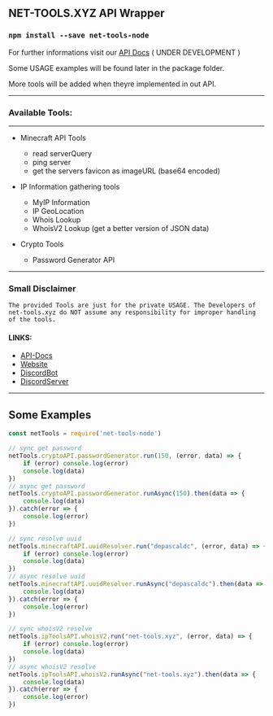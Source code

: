 ## NET-TOOLS.XYZ API Wrapper

### `npm install --save net-tools-node`

For further informations visit our [API Docs](https://apidocs.net-tools.xyz) ( UNDER DEVELOPMENT )

Some USAGE examples will be found later in the package folder.

More tools will be added when theyre implemented in out API.

---

### Available Tools:
___

- Minecraft API Tools 
  - read serverQuery
  - ping server
  - get the servers favicon as imageURL (base64 encoded)

- IP Information gathering tools
  - MyIP Information
  - IP GeoLocation
  - Whois Lookup
  - WhoisV2 Lookup (get a better version of JSON data)

- Crypto Tools
  - Password Generator API

---


### Small Disclaimer
```
The provided Tools are just for the private USAGE. The Developers of net-tools.xyz do NOT assume any responsibility for improper handling of the tools.
```

#### LINKS:
- [API-Docs](https://apidocs.net-tools.xyz)
- [Website](https://net-tools.xyz)
- [DiscordBot](https://net-tools.xyz/discordbot)
- [DiscordServer](https://net-tools.xyz/discord)

---

## Some Examples

```js
const netTools = require('net-tools-node')

// sync get password
netTools.cryptoAPI.passwordGenerator.run(150, (error, data) => {
    if (error) console.log(error)
    console.log(data)
})
// async get password
netTools.cryptoAPI.passwordGenerator.runAsync(150).then(data => {
    console.log(data)
}).catch(error => {
    console.log(error)
})

// sync resolve uuid
netTools.minecraftAPI.uuidResolver.run("depascaldc", (error, data) => {
    if (error) console.log(error)
    console.log(data)
})
// async resolve uuid
netTools.minecraftAPI.uuidResolver.runAsync("depascaldc").then(data => {
    console.log(data)
}).catch(error => {
    console.log(error)
})

// sync whoisV2 resolve
netTools.ipToolsAPI.whoisV2.run("net-tools.xyz", (error, data) => {
    if (error) console.log(error)
    console.log(data)
})
// async whoisV2 resolve
netTools.ipToolsAPI.whoisV2.runAsync("net-tools.xyz").then(data => {
    console.log(data)
}).catch(error => {
    console.log(error)
})
```